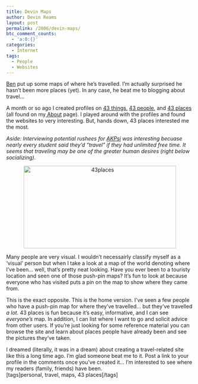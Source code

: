 ```yaml
---
title: Devin Maps
author: Devin Reams
layout: post
permalink: /2006/devin-maps/
btc_comment_counts:
  - 'a:0:{}'
categories:
  - Internet
tags:
  - People
  - Websites
---
```

[Ben][1] put up some maps of where he&#8217;s travelled. I&#8217;m actually surprised he hasn&#8217;t been more places (yet). In any case, he beat me to blogging about travel&#8230;

A month or so ago I created profiles on [43 things][2], [43 people][3], and [43 places][4] (all found on my[ About][5] page). I played around with the profiles and found the websites to very interesting. But, hands down, 43 places interested me the most.

*Aside: Interviewing potential rushees for [AKPsi][6] was interesting becuase nearly every student said they&#8217;d &#8220;travel&#8221; if they had unlimited free time. It seems that traveling may be one of the greater human desires (right below socializing).*

<p align="center">
  <a title="43 places map" href="http://www.flickr.com/photos/devdev/109831961/"><img width="411" height="222" border="0" alt="43places" src="http://static.flickr.com/38/109831961_0e09b3689d_o.jpg" /></a>
</p>

Many people are very visual. I wouldn&#8217;t necessairly classify myself as a &#8216;visual&#8217; person but when I take a look at a map of the world denoting where I&#8217;ve been&#8230; well, that&#8217;s pretty neat looking. Have you ever been to a touristy location and seen one of those push-pin maps? It&#8217;s fun to look at because everyone who has visited puts a pin on the map to show where they came from.

This is the exact opposite. This is the home version. I&#8217;ve seen a few people who have a push-pin map for where they&#8217;ve travelled&#8230; but they&#8217;ve travelled *a lot*. 43 places is fun because it&#8217;s easy, informative, and I can see *everyone&#8217;s* map. In addition, I can list where I want to go and solicit advice from other users. If you&#8217;re just looking for some reference material you can browse the site and learn about places people have already been and see the pictures they&#8217;ve taken.

I dreamed (literally, it was in a dream) about creating a travel-related site like this a long time ago. I&#8217;m glad someone beat me to it. Post a link to your profile in the comments once you&#8217;ve created it&#8230; I&#8217;m interested to see where my readers (family, friends) have been.  
[tags]personal, travel, maps, 43 places[/tags]

 [1]: http://feeds.feedburner.com/ItsLikeBensBlog?m=620
 [2]: http://www.43things.com/person/devinreams
 [3]: http://devinreams.43people.com/
 [4]: http://www.43places.com/person/devinreams
 [5]: http://devin.reams.me/about/
 [6]: http://www.akpsi.org/